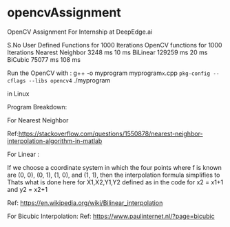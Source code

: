 # opencvAssignment
OpenCV Assignment For Internship at DeepEdge.ai

S.No             User Defined Functions for 1000 Iterations  OpenCV functions for 1000 Iterations 
Nearest Neighbor 3248 ms                                     10 ms
BiLinear         129259 ms                                   20 ms
BiCubic          75077 ms                                    108 ms

Run the OpenCV with :  g++ -o myprogram myprogram`x`.cpp `pkg-config --cflags --libs opencv4` 
./myprogram

in Linux 

Program Breakdown: 

For Nearest Neighbor 

Ref:https://stackoverflow.com/questions/1550878/nearest-neighbor-interpolation-algorithm-in-matlab 

For Linear : 

If we choose a coordinate system in which the four points where f is known are (0, 0), (0, 1), (1, 0), and (1, 1), then the interpolation formula simplifies to
Thats what is done here for X1,X2,Y1,Y2 defined as in the code for x2 = x1+1 and y2 = x2+1 

Ref: https://en.wikipedia.org/wiki/Bilinear_interpolation 

For Bicubic Interpolation: 
Ref: https://www.paulinternet.nl/?page=bicubic 
